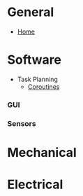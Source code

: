 # General
* [Home](/)

# Software
* Task Planning
    * [Coroutines](task_planning/coroutines.md)

### GUI


### Sensors


# Mechanical

# Electrical